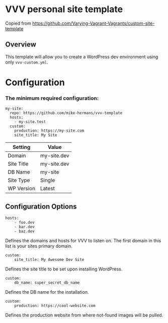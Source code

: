 # VVV personal site template
Copied from https://github.com/Varying-Vagrant-Vagrants/custom-site-template

## Overview
This template will allow you to create a WordPress dev environment using only `vvv-custom.yml`.

# Configuration

### The minimum required configuration:

```
my-site:
  repo: https://github.com/mike-hermans/vvv-template
  hosts:
    - my-site.test
  custom:
    production: https://my-site.com
    site_title: My Site
```
| Setting    | Value       |
|------------|-------------|
| Domain     | my-site.dev |
| Site Title | my-site.dev |
| DB Name    | my-site     |
| Site Type  | Single      |
| WP Version | Latest      |

## Configuration Options

```
hosts:
    - foo.dev
    - bar.dev
    - baz.dev
```
Defines the domains and hosts for VVV to listen on.
The first domain in this list is your sites primary domain.

```
custom:
    site_title: My Awesome Dev Site
```
Defines the site title to be set upon installing WordPress.


```
custom:
    db_name: super_secret_db_name
```
Defines the DB name for the installation.

```
custom:
    production: https://cool-website.com
```
Defines the production website from where not-found images will be pulled.

